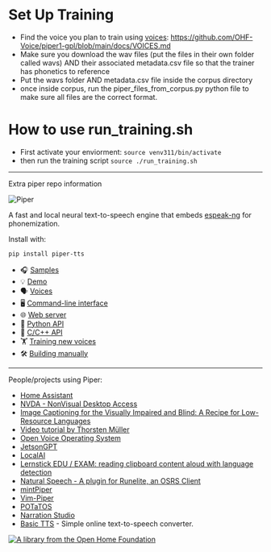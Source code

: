 # Set Up Training

- Find the voice you plan to train using [voices]: https://github.com/OHF-Voice/piper1-gpl/blob/main/docs/VOICES.md
- Make sure you download the wav files (put the files in their own folder called wavs) AND their associated metadata.csv file so that the trainer has phonetics to reference
- Put the wavs folder AND metadata.csv file inside the corpus directory
- once inside corpus, run the piper_files_from_corpus.py python file to make sure all files are the correct format.

# How to use run_training.sh

- First activate your enviorment: `source venv311/bin/activate`
- then run the training script `source ./run_training.sh`

---

Extra piper repo information

![Piper](etc/logo.png)

A fast and local neural text-to-speech engine that embeds [espeak-ng][] for phonemization.

Install with:

```sh
pip install piper-tts
```

- 🎧 [Samples][samples]
- 💡 [Demo][demo]
- 🗣️ [Voices][voices]
- 🖥️ [Command-line interface][cli]
- 🌐 [Web server][api-http]
- 🐍 [Python API][api-python]
- 🔧 [C/C++ API][libpiper]
- 🏋️ [Training new voices][training]
- 🛠️ [Building manually][building]

---

People/projects using Piper:

- [Home Assistant](https://github.com/home-assistant/addons/blob/master/piper/README.md)
- [NVDA - NonVisual Desktop Access](https://www.nvaccess.org/post/in-process-8th-may-2023/#voices)
- [Image Captioning for the Visually Impaired and Blind: A Recipe for Low-Resource Languages](https://www.techrxiv.org/articles/preprint/Image_Captioning_for_the_Visually_Impaired_and_Blind_A_Recipe_for_Low-Resource_Languages/22133894)
- [Video tutorial by Thorsten Müller](https://youtu.be/rjq5eZoWWSo)
- [Open Voice Operating System](https://github.com/OpenVoiceOS/ovos-tts-plugin-piper)
- [JetsonGPT](https://github.com/shahizat/jetsonGPT)
- [LocalAI](https://github.com/go-skynet/LocalAI)
- [Lernstick EDU / EXAM: reading clipboard content aloud with language detection](https://lernstick.ch/)
- [Natural Speech - A plugin for Runelite, an OSRS Client](https://github.com/phyce/rl-natural-speech)
- [mintPiper](https://github.com/evuraan/mintPiper)
- [Vim-Piper](https://github.com/wolandark/vim-piper)
- [POTaTOS](https://www.youtube.com/watch?v=Dz95q6XYjwY)
- [Narration Studio](https://github.com/phyce/Narration-Studio)
- [Basic TTS](https://basictts.com/) - Simple online text-to-speech converter.

[![A library from the Open Home Foundation](https://www.openhomefoundation.org/badges/ohf-library.png)](https://www.openhomefoundation.org/)

<!-- Links -->

[espeak-ng]: https://github.com/espeak-ng/espeak-ng
[cli]: https://github.com/OHF-Voice/piper1-gpl/blob/main/docs/CLI.md
[api-http]: https://github.com/OHF-Voice/piper1-gpl/blob/main/docs/API_HTTP.md
[api-python]: https://github.com/OHF-Voice/piper1-gpl/blob/main/docs/API_PYTHON.md
[training]: https://github.com/OHF-Voice/piper1-gpl/blob/main/docs/TRAINING.md
[building]: https://github.com/OHF-Voice/piper1-gpl/blob/main/docs/BUILDING.md
[voices]: https://github.com/OHF-Voice/piper1-gpl/blob/main/docs/VOICES.md
[samples]: https://rhasspy.github.io/piper-samples
[demo]: https://rhasspy.github.io/piper-samples/demo.html
[libpiper]: https://github.com/OHF-Voice/piper1-gpl/tree/main/libpiper
